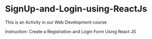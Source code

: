# SignUp-and-Login-using-ReactJs
This is an Activity in our Web Development course

Instruction: Create a Registration and Login Form Using React JS
